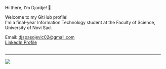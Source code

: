 Hi there, I'm Djordje! 👋

Welcome to my GitHub profile!<br/> I'm a final-year Information Technology student at the Faculty of Science, University of Novi Sad.



Email: djspasojevic02@gmail.com <br/>
[LinkedIn Profile](https://www.linkedin.com/in/djordje-spasojevi%C4%87-8a884b322/)<br/><br/>


---
[![](https://visitcount.itsvg.in/api?id=djordjes19&icon=0&color=0)](https://visitcount.itsvg.in)


